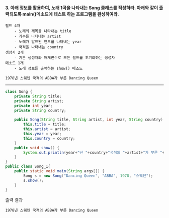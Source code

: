 #### 3. 아래 정보를 활용하여, 노래 1곡을 나타내는 Song 클래스를 작성하라. 아래와 같이 출력되도록 main()메소드에 테스트 하는 프로그램을 완성하여라.
```
필드 4개
	- 노래의 제목을 나타내는 title
	- 가수를 나타내는 artist
	- 노래가 발표된 연도를 나타내는 year
	- 국적을 나타내는 country
생성자 2개
	- 기본 생성자와 매개변수로 모든 필드를 초기화하는 생성자
메소드 1개
	- 노래 정보를 출력하는 show() 메소드
```
```
1978년 스웨덴 국적의 ABBA가 부른 Dancing Queen
```
---
```java
class Song {
	private String title;
	private String artist;
	private int year;
	private String country;
	
	public Song(String title, String artist, int year, String country) {
		this.title = title;
		this.artist = artist;
		this.year = year;
		this.country = country;
	}
	public void show() {
		System.out.println(year+"년 "+country+"국적의 "+artist+"가 부른 "+title);
	}
}
public class Song_1{
	public static void main(String args[]) {
		Song s = new Song("Dancing Queen", "ABBA", 1978, "스웨덴");
		s.show();
	}
}
```
출력 결과
```
1978년 스웨덴 국적의 ABBA가 부른 Dancing Queen
```
